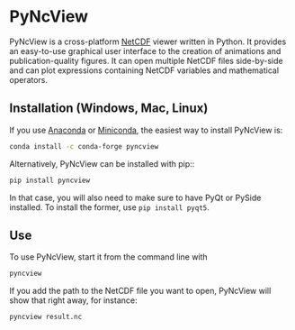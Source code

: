 # PyNcView
PyNcView is a cross-platform [NetCDF](https://www.unidata.ucar.edu/software/netcdf/)
viewer written in Python. It provides an easy-to-use graphical user interface
to the creation of animations and publication-quality figures. It can open
multiple NetCDF files side-by-side and can plot expressions containing NetCDF
variables and mathematical operators.

## Installation (Windows, Mac, Linux)

If you use [Anaconda](https://docs.anaconda.com/free/anaconda/) or
[Miniconda](https://docs.anaconda.com/free/miniconda/), the easiest way to
install PyNcView is:

```bash
conda install -c conda-forge pyncview
```

Alternatively, PyNcView can be installed with pip::

```bash
pip install pyncview
```

In that case, you will also need to make sure to have PyQt or PySide installed.
To install the former, use `pip install pyqt5`.

## Use

To use PyNcView, start it from the command line with

```bash
pyncview
```

If you add the path to the NetCDF file you want to open, PyNcView will show
that right away, for instance:

```bash
pyncview result.nc
```
